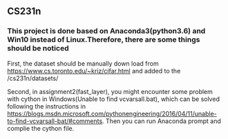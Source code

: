 ## CS231n
### This project is done based on Anaconda3(python3.6) and Win10 instead of Linux.Therefore, there are some things should be noticed  
  
First, the dataset should be manually down load from  https://www.cs.toronto.edu/~kriz/cifar.html and added to the /cs231n/datasets/

Second, in assignment2(fast_layer), you might encounter some problem with cython in Windows(Unable to find vcvarsall.bat), which can be solved following the instructions in https://blogs.msdn.microsoft.com/pythonengineering/2016/04/11/unable-to-find-vcvarsall-bat/#comments. Then you can run Anaconda prompt and complie the cython file.
